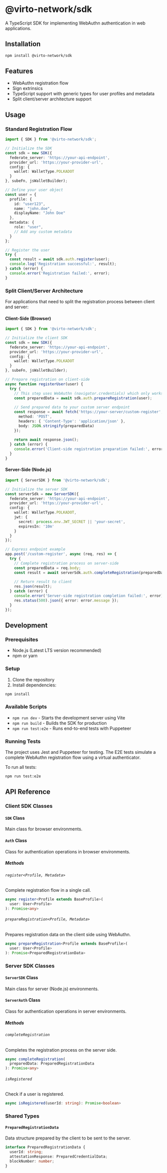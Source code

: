 # @virto-network/sdk

A TypeScript SDK for implementing WebAuthn authentication in web applications.

## Installation

```bash
npm install @virto-network/sdk
```

## Features

- WebAuthn registration flow
- Sign extrinsics
- TypeScript support with generic types for user profiles and metadata
- Split client/server architecture support

## Usage

### Standard Registration Flow

```ts
import { SDK } from '@virto-network/sdk';

// Initialize the SDK
const sdk = new SDK({
  federate_server: 'https://your-api-endpoint',
  provider_url: 'https://your-provider-url',
  config: {
    wallet: WalletType.POLKADOT
  }
}, subeFn, jsWalletBuilder);

// Define your user object
const user = {
  profile: {
    id: "user123",
    name: "john.doe", 
    displayName: "John Doe"
  },
  metadata: {
    role: "user",
    // Add any custom metadata
  }
};

// Register the user
try {
  const result = await sdk.auth.register(user);
  console.log('Registration successful:', result);
} catch (error) {
  console.error('Registration failed:', error);
}
```

### Split Client/Server Architecture

For applications that need to split the registration process between client and server:

#### Client-Side (Browser)

```ts
import { SDK } from '@virto-network/sdk';

// Initialize the client SDK
const sdk = new SDK({
  federate_server: 'https://your-api-endpoint',
  provider_url: 'https://your-provider-url',
  config: {
    wallet: WalletType.POLKADOT
  }
}, subeFn, jsWalletBuilder);

// Prepare registration on client-side
async function registerUser(user) {
  try {
    // This step uses WebAuthn (navigator.credentials) which only works in browser
    const preparedData = await sdk.auth.prepareRegistration(user);
    
    // Send prepared data to your custom server endpoint
    const response = await fetch('https://your-server/custom-register', {
      method: 'POST',
      headers: { 'Content-Type': 'application/json' },
      body: JSON.stringify(preparedData)
    });
    
    return await response.json();
  } catch (error) {
    console.error('Client-side registration preparation failed:', error);
  }
}
```

#### Server-Side (Node.js)

```ts
import { ServerSDK } from '@virto-network/sdk';

// Initialize the server SDK
const serverSdk = new ServerSDK({
  federate_server: 'https://your-api-endpoint',
  provider_url: 'https://your-provider-url',
  config: {
    wallet: WalletType.POLKADOT,
    jwt: {
      secret: process.env.JWT_SECRET || 'your-secret',
      expiresIn: '10m'
    }
  }
});

// Express endpoint example
app.post('/custom-register', async (req, res) => {
  try {
    // Complete registration process on server-side
    const preparedData = req.body;
    const result = await serverSdk.auth.completeRegistration(preparedData);
    
    // Return result to client
    res.json(result);
  } catch (error) {
    console.error('Server-side registration completion failed:', error);
    res.status(500).json({ error: error.message });
  }
});
```

## Development

### Prerequisites

- Node.js (Latest LTS version recommended)
- npm or yarn

### Setup

1. Clone the repository
2. Install dependencies:


```bash
npm install
```
### Available Scripts

- `npm run dev` - Starts the development server using Vite
- `npm run build` - Builds the SDK for production
- `npm run test:e2e` - Runs end-to-end tests with Puppeteer

### Running Tests

The project uses Jest and Puppeteer for testing. The E2E tests simulate a complete WebAuthn registration flow using a virtual authenticator.

To run all tests:

```bash
npm run test:e2e
```

## API Reference

### Client SDK Classes

#### `SDK` Class

Main class for browser environments.

#### `Auth` Class

Class for authentication operations in browser environments.

##### Methods

###### `register<Profile, Metadata>`

Complete registration flow in a single call.

```ts
async register<Profile extends BaseProfile>(
  user: User<Profile>
): Promise<any>
```

###### `prepareRegistration<Profile, Metadata>`

Prepares registration data on the client side using WebAuthn.

```ts
async prepareRegistration<Profile extends BaseProfile>(
  user: User<Profile>
): Promise<PreparedRegistrationData>
```

### Server SDK Classes

#### `ServerSDK` Class

Main class for server (Node.js) environments.

#### `ServerAuth` Class

Class for authentication operations in server environments.

##### Methods

###### `completeRegistration`

Completes the registration process on the server side.

```ts
async completeRegistration(
  preparedData: PreparedRegistrationData
): Promise<any>
```

###### `isRegistered`

Check if a user is registered.

```ts
async isRegistered(userId: string): Promise<boolean>
```

### Shared Types

#### `PreparedRegistrationData`

Data structure prepared by the client to be sent to the server.

```ts
interface PreparedRegistrationData {
  userId: string;
  attestationResponse: PreparedCredentialData;
  blockNumber: number;
}
```
